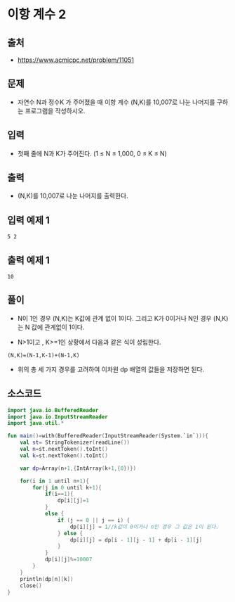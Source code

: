 # 이항 계수 2

## 출처

* https://www.acmicpc.net/problem/11051

## 문제

* 자연수 N과 정수K 가 주어졌을 때 이항 계수 (N,K)를 10,007로 나눈 나머지를 구하는 프로그램을 작성하시오.

## 입력

* 첫째 줄에 N과 K가 주어진다. (1 ≤ N ≤ 1,000, 0 ≤ K ≤ N)

## 출력

*  (N,K)를 10,007로 나눈 나머지를 출력한다.

## 입력 예제 1

```5 2```

## 출력 예제 1

```10```

## 풀이

* N이 1인 경우 (N,K)는 K값에 관계 없이 1이다. 그리고 K가 0이거나 N인 경우 (N,K)는 N 값에 관계없이 1이다.

* N>1이고 , K>=1인 상황에서 다음과 같은 식이 성립한다.

```(N,K)=(N-1,K-1)+(N-1,K)```

* 위의 총 세 가지 경우를 고려하여 이차원 dp 배열의 값들을 저장하면 된다.

## 소스코드

```kotlin
import java.io.BufferedReader
import java.io.InputStreamReader
import java.util.*

fun main()=with(BufferedReader(InputStreamReader(System.`in`))){
    val st= StringTokenizer(readLine())
    val n=st.nextToken().toInt()
    val k=st.nextToken().toInt()

    var dp=Array(n+1,{IntArray(k+1,{0})})

    for(i in 1 until n+1){
        for(j in 0 until k+1){
            if(i==1){
                dp[i][j]=1
            }
            else {
                if (j == 0 || j == i) {
                    dp[i][j] = 1//k값이 0이거나 n인 경우 그 값은 1이 된다.
                } else {
                    dp[i][j] = dp[i - 1][j - 1] + dp[i - 1][j]
                }
            }
            dp[i][j]%=10007
        }
    }
    println(dp[n][k])
    close()
}
```
